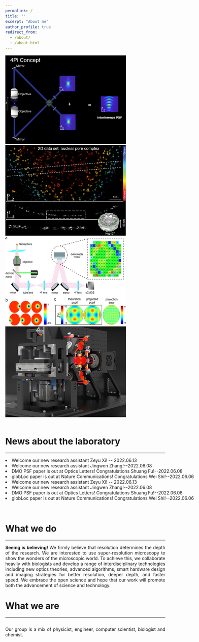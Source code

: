 ```yaml
---
permalink: /
title: ""
excerpt: "About me"
author_profile: true
redirect_from: 
  - /about/
  - /about.html
---
```



<style>
    .area_pics img{
        width:380px;
        margin-left:50px
        float:left;
    }
  
        .slideshow-container {
        max-width: 1000px;
        position: relative;
        margin: auto;
        overflow: hidden;
      }
      
      .mySlides {
        display: none;
      }
      
      .prev, .next {
        cursor: pointer;
        position: absolute;
        top: 50%;
        width: auto;
        margin-top: -22px;
        padding: 16px;
        color: white;
        font-weight: bold;
        font-size: 18px;
        transition: 0.6s ease;
        border-radius: 0 3px 3px 0;
        user-select: none;
      }
      
      .next {
        right: 0;
        border-radius: 3px 0 0 3px;
      }
      
      .prev:hover, .next:hover {
        background-color: rgba(0,0,0,0.8);
      }
  
      .news {
      width:800px;
      height: 150px;
      overflow-y: auto;
    }
</style>
<body align="justify">
<div class="area_pics">
 <img src="/images/research1.png" />
 <img src="/images/research2.png" />
</div>
<div class="area_pics">
 <img src="/images/research3.png" />
 <img src="/images/research4.jpg" />
</div>
  <br>
<div>
   <h1> News about the laboratory</h1>
   <hr/> 
<div class="news">

<li>Welcome our new research assistant Zeyu Xi! -- 2022.06.13</li>
<li>Welcome our new research assistant Jingwen Zhang!--2022.06.08</li>
<li>DMO PSF paper is out at Optics Letters! Congratulations Shuang Fu!--2022.06.08</li>
<li> globLoc paper is out at Nature Communications! Congratulations Wei Shi!--2022.06.06</li>
<li>Welcome our new research assistant Zeyu Xi! -- 2022.06.13</li>
<li>Welcome our new research assistant Jingwen Zhang!--2022.06.08</li>
<li>DMO PSF paper is out at Optics Letters! Congratulations Shuang Fu!--2022.06.08</li>
<li> globLoc paper is out at Nature Communications! Congratulations Wei Shi!--2022.06.06</li>
  </div>
   </div>   
<br>
<h1>What we do </h1>
   <hr/> 
  <p><b>Seeing is believing! </b>We firmly believe that resolution determines the depth of the research. We are interested to use super-resolution microscopy to show the wonders of the microscopic world. To achieve this, we collaborate heavily with biologists and develop a range of interdisciplinary technologies including new optics theories, advanced algorithms, smart hardware design and imaging strategies for better resolution, deeper depth, and faster speed. We embrace the open science and hope that our work will promote both the advancement of science and technology.</p>

<h1>What we are </h1>
     <hr/> 
  <div class="slideshow-container">
      <div class="mySlides"> 
        <img src="/images/team1.png" style="width:100%">
      </div>
      <div class="mySlides">
        <img src="/images/team2.png" style="width:100%">
      </div>
      <div class="mySlides">
        <img src="/images/team3.png" style="width:100%">
      </div>
          <div class="mySlides"> 
        <img src="/images/team4.png" style="width:100%">
      </div>
      <div class="mySlides">
        <img src="/images/team5.png" style="width:100%">
      </div>
      <div class="mySlides">
        <img src="/images/team6.png" style="width:100%">
      </div>
          <div class="mySlides"> 
        <img src="/images/team7.png" style="width:100%">
      </div>
      <div class="mySlides">
        <img src="/images/team8.png" style="width:100%">
      </div>
              <div class="mySlides"> 
        <img src="/images/team9.png" style="width:100%">
      </div>
      <div class="mySlides">
        <img src="/images/team10.png" style="width:100%">
      </div>
      <div class="mySlides">
        <img src="/images/team11.png" style="width:100%">
      </div>
          <div class="mySlides"> 
        <img src="/images/team12.png" style="width:100%">
      </div>
      <div class="mySlides">
        <img src="/images/team13.png" style="width:100%">
      </div>
      <a class="prev" onclick="plusSlides(-1)">&#10094;</a>
      <a class="next" onclick="plusSlides(1)">&#10095;</a>
    </div>
  <p>Our group is a mix of physicist, engineer, computer scientist, biologist and chemist.</p>
    <script>
      var slideIndex = 5;
      showSlides(slideIndex);
      
      function plusSlides(n) {
        showSlides(slideIndex += n);
      }
      
      function showSlides(n) {
        var i;
        var slides = document.getElementsByClassName("mySlides");
        if (n > slides.length) {slideIndex = 1}
        if (n < 1) {slideIndex = slides.length}
        for (i = 0; i < slides.length; i++) {
            slides[i].style.display = "none";
        }
        slides[slideIndex-1].style.display = "block";
      }
    </script>
 
</body>





